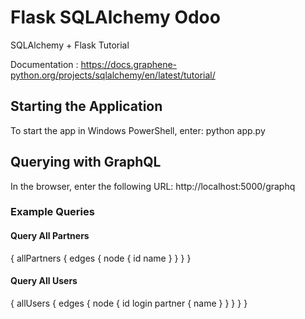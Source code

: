 # Flask SQLAlchemy Odoo

SQLAlchemy + Flask Tutorial

Documentation : https://docs.graphene-python.org/projects/sqlalchemy/en/latest/tutorial/

## Starting the Application

To start the app in Windows PowerShell, enter:
  python app.py

## Querying with GraphQL

In the browser, enter the following URL: 
  http://localhost:5000/graphq

### Example Queries

#### Query All Partners

  { 
    allPartners {
      edges {
        node {
          id
          name
        }
      }
    }
  }

#### Query All Users

  {
    allUsers {
      edges {
        node {
          id
          login
          partner {
            name
          }
        }
      }
    }
  }